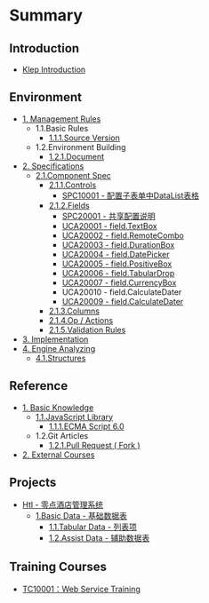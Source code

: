 # Summary

## Introduction

* [Klep Introduction](README.md)

## Environment

* [1. Management Rules](environment/documentation-rules.md)
  * 1.1.Basic Rules
    * [1.1.1.Source Version](environment/documentation-rules/111source-version.md)
  * 1.2.Environment Building
    * [1.2.1.Document](environment/documentation-rules/121document.md)
* [2. Specifications](environment/specifications.md)
  * [2.1.Component Spec](environment/specifications/21component-spec.md)
    * [2.1.1.Controls](environment/specifications/211controls.md)
      * [SPC10001 - 配置子表单中DataList表格](environment/specifications/211controls/uca10001ff1a-pei-zhi-zi-biao-dan-zhong-datalist-biao-ge.md)
    * [2.1.2.Fields](environment/specifications/212fields.md)
      * [SPC20001 - 共享配置说明](environment/specifications/212fields/spc20001-shared-configuration.md)
      * [UCA20001 - field.TextBox](environment/specifications/212fields/uca10001-fieldtextbox.md)
      * [UCA20002 - field.RemoteCombo](environment/specifications/212fields/uca20002-fieldremotecombo.md)
      * [UCA20003 - field.DurationBox](environment/specifications/212fields/uca20003-fielddurationbox.md)
      * [UCA20004 - field.DatePicker](environment/specifications/212fields/uca20004-fielddatepicker.md)
      * [UCA20005 - field.PositiveBox](environment/specifications/212fields/uca20005-fieldpositivebox.md)
      * [UCA20006 - field.TabularDrop](environment/specifications/212fields/uca20006-fieldtabulardrop.md)
      * [UCA20007 - field.CurrencyBox](environment/specifications/212fields/uca20007-fieldcurrencybox.md)
      * UCA20010 - field.CalculateDater
      * [UCA20009 - field.CalculateDater](environment/specifications/212fields/uca20010-fieldcalculatedater.md)
    * [2.1.3.Columns](environment/specifications/213columns.md)
    * [2.1.4.Op / Actions](environment/specifications/214op-actions.md)
    * [2.1.5.Validation Rules](environment/specifications/215validation-rules.md)
* [3. Implementation](environment/implementation.md)
* [4. Engine Analyzing](environment/engine-analyzing.md)
  * [4.1.Structures](environment/engine-analyzing/41structures.md)

## Reference

* [1. Basic Knowledge](reference/basic-knowledge.md)
  * [1.1.JavaScript Library](reference/basic-knowledge/11javascript-library.md)
    * [1.1.1.ECMA Script 6.0](reference/basic-knowledge/11javascript-library/111ecma-60.md)
  * 1.2.Git Articles
    * [1.2.1.Pull Request \( Fork \)](reference/basic-knowledge/121pull-request-fork.md)
* [2. External Courses](reference/external-courses.md)

## Projects

* [Htl - 零点酒店管理系统](projects/hotel-system.md)
  * [1.Basic Data - 基础数据表](projects/hotel-system/11basic-data.md)
    * [1.1.Tabular Data - 列表项](projects/hotel-system/11basic-data/11tabular-data.md)
    * [1.2.Assist Data - 辅助数据表](projects/hotel-system/11basic-data/12assist-data.md)

## Training Courses

* [TC10001：Web Service Training](training-courses/web-service-training.md)

